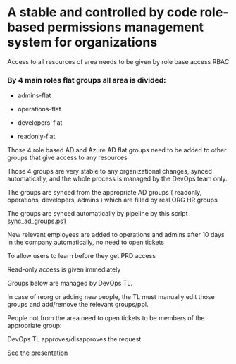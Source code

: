 # A stable and controlled by code role-based permissions management system for organizations

Access to all resources of area needs to be given by role base access RBAC 

### By 4 main roles flat groups all area is divided:

- admins-flat

- operations-flat

- developers-flat

- readonly-flat


Those 4 role based AD and Azure AD flat groups need to be added to other groups that give access to any resources

Those 4 groups are very stable to any organizational changes, synced automatically, and the whole process is managed by the DevOps team only.

The groups are synced from the appropriate AD groups ( readonly, operations, developers, admins ) which are filled by real ORG HR groups 

The groups are synced automatically by pipeline by this script [sync_ad_groups.ps1](src/sync_ad_groups.ps1)

New relevant employees are added to operations and admins after 10 days in the company automatically, no need to open tickets

To allow users to learn before they get PRD access

Read-only access is given immediately


Groups below are managed by DevOps TL.

In case of reorg or adding new people, the TL must manually edit those groups and add/remove the relevant groups/ppl.

People not from the area need to open tickets to be members of the appropriate group:

   DevOps TL approves/disapproves the request

[See the presentation](Presentations/Permissions_Management_System_Presentation.pdf)
